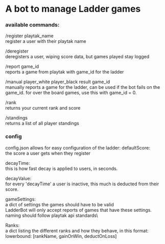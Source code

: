 # A bot to manage Ladder games

### available commands:
/register playtak_name\
register a user with their playtak name

/deregister\
deregisters a user, wiping score data, but games played stay logged

/report game_id\
reports a game from playtak with game_id for the ladder

/manual player_white player_black result game_id\
manually reports a game for the ladder, can be used if the bot fails on the game_id.
for over the board games, use this with game_id = 0.

/rank\
returns your current rank and score

/standings\
returns a list of all player standings


### config
config.json allows for easy configuration of the ladder:
defaultScore:\
the score a user gets when they register

decayTime:\
this is how fast decay is applied to users, in seconds.

decayValue:\
for every 'decayTime' a user is inactive, this much is deducted from their score.

gameSettings:\
a dict of settings the games should have to be valid\
LadderBot will only accept reports of games that have these settings.\
naming should follow playtak api standards\

Ranks:\
a dict listing the different ranks and how they behave, in this format:\
lowerbound: \[rankName, gainOnWin, deductOnLoss\]
